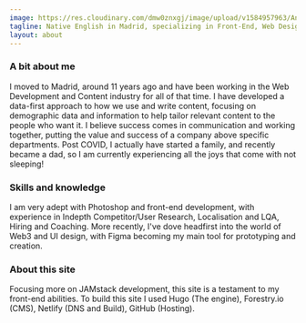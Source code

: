 ```yaml
---
image: https://res.cloudinary.com/dmw0znxgj/image/upload/v1584957963/AntvdUploads/_MG_0085_wvjusy.jpg
tagline: Native English in Madrid, specializing in Front-End, Web Design and Content.
layout: about
---
```

  ### A bit about me
  I moved to Madrid, around 11 years ago and have been working in the Web Development and Content industry for all of that time. I have developed a data-first approach to how we use and write content, focusing on demographic data and information to help tailor relevant content to the people who want it.
  I believe success comes in communication and working together, putting the value and success of a company above specific departments.
  Post COVID, I actually have started a family, and recently became a dad, so I am currently experiencing all the joys that come with not sleeping!
  ### Skills and knowledge
  I am very adept with Photoshop and front-end development, with experience in Indepth Competitor/User Research, Localisation and LQA, Hiring and Coaching.
  More recently, I've dove headfirst into the world of Web3 and UI design, with Figma becoming my main tool for prototyping and creation.
  ### About this site
  Focusing more on JAMstack development, this site is a testament to my front-end abilities. To build this site I used Hugo (The engine), Forestry.io (CMS), Netlify (DNS and Build), GitHub (Hosting).